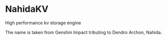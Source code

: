 # NahidaKV
High performance kv storage engine

The name is taken from Genshin Impact tributing to Dendro Archon, Nahida.
